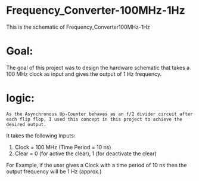 # Frequency_Converter-100MHz-1Hz
This is the schematic of Frequency_Converter100MHz-1Hz 
# Goal:
The goal of this project was to design the hardware schematic that takes a 100 MHz clock as input and gives the output of 1 Hz frequency.

# logic:
	As the Asynchronous Up-Counter behaves as an f/2 divider circuit after each flip flop, I used this concept in this project to achieve the desired output.

It takes the following Inputs:

1. Clock = 100 MHz (Time Period = 10 ns)
2. Clear = 0 (for active the clear), 1 (for deactivate the clear)

For Example, if the user gives a Clock with a time period of 10 ns then the output frequency will be 1 Hz (approx.)

